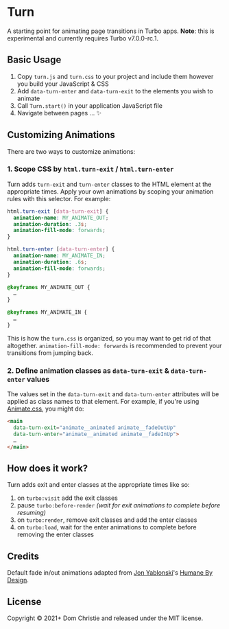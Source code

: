 # Turn
A starting point for animating page transitions in Turbo apps.
**Note**: this is experimental and currently requires Turbo v7.0.0-rc.1.

## Basic Usage

1. Copy `turn.js` and `turn.css` to your project and include them however you build your JavaScript & CSS
2. Add `data-turn-enter` and `data-turn-exit` to the elements you wish to animate
3. Call `Turn.start()` in your application JavaScript file
4. Navigate between pages … ✨

## Customizing Animations
There are two ways to customize animations:

### 1. Scope CSS by `html.turn-exit` / `html.turn-enter`
Turn adds `turn-exit` and `turn-enter` classes to the HTML element at the appropriate times. Apply your own animations by scoping your animation rules with this selector. For example:

```css
html.turn-exit [data-turn-exit] {
  animation-name: MY_ANIMATE_OUT;
  animation-duration: .3s;
  animation-fill-mode: forwards;
}

html.turn-enter [data-turn-enter] {
  animation-name: MY_ANIMATE_IN;
  animation-duration: .6s;
  animation-fill-mode: forwards;
}

@keyframes MY_ANIMATE_OUT {
  …
}

@keyframes MY_ANIMATE_IN {
  …
}
```

This is how the `turn.css` is organized, so you may want to get rid of that altogether. `animation-fill-mode: forwards` is recommended to prevent your transitions from jumping back.

### 2. Define animation classes as `data-turn-exit` & `data-turn-enter` values
The values set in the `data-turn-exit` and `data-turn-enter` attributes will be applied as class names to that element. For example, if you're using [Animate.css](https://animate.style/), you might do:

```html
<main
  data-turn-exit="animate__animated animate__fadeOutUp"
  data-turn-enter="animate__animated animate__fadeInUp">
  …
</main>
```

## How does it work?

Turn adds exit and enter classes at the appropriate times like so:
1. on `turbo:visit` add the exit classes
2. pause `turbo:before-render` _(wait for exit animations to complete before resuming)_
3. on `turbo:render`, remove exit classes and add the enter classes
4. on `turbo:load`, wait for the enter animations to complete before removing the enter classes

## Credits

Default fade in/out animations adapted from [Jon Yablonski](https://jonyablonski.com/)'s [Humane By Design](https://humanebydesign.com/).

## License
Copyright © 2021+ Dom Christie and released under the MIT license.
